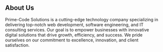 ## About Us

Prime-Code Solutions is a cutting-edge technology company specializing in delivering top-notch web development, software engineering, and IT consulting services. Our goal is to empower businesses with innovative digital solutions that drive growth, efficiency, and success. We pride ourselves on our commitment to excellence, innovation, and client satisfaction.
